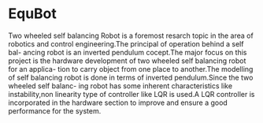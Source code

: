 # EquBot
Two wheeled self balancing Robot is a foremost resarch topic in the area of
robotics and control engineering.The principal of operation behind a self bal-
ancing robot is an inverted pendulum cocept.The major focus on this project is
the hardware development of two wheeled self balancing robot for an applica-
tion to carry object from one place to another.The modelling of self balancing
robot is done in terms of inverted pendulum.Since the two wheeled self balanc-
ing robot has some inherent characteristics like instability,non linearity type of
controller like LQR is used.A LQR controller is incorporated in the hardware
section to improve and ensure a good performance for the system.
